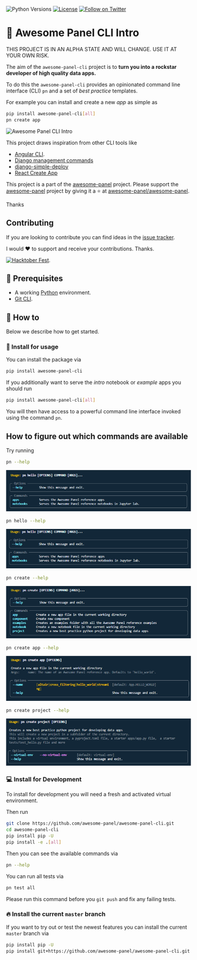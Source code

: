 ![Python Versions](https://img.shields.io/badge/3.7%20%7C%203.8%20%7C%203.9%20%7C%203.10-blue) [![License](https://img.shields.io/badge/License-MIT%202.0-blue.svg)](https://opensource.org/licenses/Apache-2.0) [![Follow on Twitter](https://img.shields.io/twitter/follow/MarcSkovMadsen.svg?style=social)](https://twitter.com/MarcSkovMadsen)

# 🚪 Awesome Panel CLI Intro

THIS PROJECT IS IN AN ALPHA STATE AND WILL CHANGE. USE IT AT YOUR OWN RISK.

The aim of the `awesome-panel-cli` project is to **turn you into a
rockstar developer of high quality data apps.**

To do this the `awesome-panel-cli` provides an opinionated command line interface (CLI) `pn` and a
set of *best practice* templates.

For example you can install and create a new *app* as simple as

```bash
pip install awesome-panel-cli[all]
pn create app
```

![Awesome Panel CLI Intro](assets/videos/awesome-panel-cli-intro.gif)

This project draws inspiration from other CLI tools like

- [Angular CLI](https://angular.io/cli).
- [Django management commands](https://www.djangoproject.com/)
- [django-simple-deploy](https://github.com/ehmatthes/django-simple-deploy)
- [React Create App](https://reactjs.org/docs/create-a-new-react-app.html)

This project is a part of the [awesome-panel](https://awesome-panel.org) project. Please support the
[awesome-panel](https://awesome-panel.org) project by giving it a ⭐ at
[awesome-panel/awesome-panel](https://github.com/awesome-panel/awesome-panel).

Thanks

## Contributing

If you are looking to contribute you can find ideas in the [issue tracker](https://github.com/awesome-panel/awesome-panel-cli/issues).

I would ❤️ to support and receive your contributions. Thanks.

[![Hacktober Fest](https://github.blog/wp-content/uploads/2022/10/hacktoberfestbanner.jpeg?fit=1200%2C630)](https://github.com/awesome-panel/awesome-panel-cli/issues).

## 🧳 Prerequisites

- A working [Python](https://www.python.org/downloads/) environment.
- [Git CLI](https://git-scm.com/book/en/v2/Getting-Started-Installing-Git).

## 📙 How to

Below we describe how to get started.

### 🚀 Install for usage

You can install the package via

```bash
pip install awesome-panel-cli
```

If you additionally want to serve the *intro* notebook or *example* apps you should run

```bash
pip install awesome-panel-cli[all]
```

You will then have access to a powerful command line interface invoked using the command `pn`.

## How to figure out which commands are available

Try running

```bash
pn --help
```

![pn help](assets/images/pn-help.png)

```bash
pn hello --help
```

![pn help](assets/images/pn-hello-help.png)

```bash
pn create --help
```

![pn help](assets/images/pn-create-help.png)

```bash
pn create app --help
```

![pn help](assets/images/pn-create-app-help.png)

```bash
pn create project --help
```

![pn help](assets/images/pn-create-project-help.png)

### 💻 Install for Development

To install for development you will need a fresh and activated virtual environment.

Then run

```bash
git clone https://github.com/awesome-panel/awesome-panel-cli.git
cd awesome-panel-cli
pip install pip -U
pip install -e .[all]
```

Then you can see the available commands via

```bash
pn --help
```

You can run all tests via

```bash
pn test all
```

Please run this command before you `git push` and fix any failing tests.

### 🔥 Install the current `master` branch

If you want to try out or test the newest features you can install the current `master` branch via

```bash
pip install pip -U
pip install git+https://github.com/awesome-panel/awesome-panel-cli.git
```
